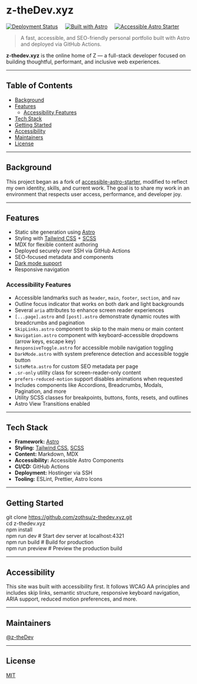 # z-theDev.xyz

[![Deployment Status](https://github.com/zothsu/z-thedev.xyz/actions/workflows/deploy.yml/badge.svg)](https://github.com/zothsu/z-thedev.xyz/actions/workflows/deploy.yml) &nbsp; &nbsp;
[![Built with Astro](https://astro.badg.es/v2/built-with-astro/small.svg)](https://astro.build) &nbsp; &nbsp;
[![Accessible Astro Starter](https://img.shields.io/badge/Theme-Accessible_Astro-brightgreen.svg?style=for-the-badge)](https://accessible-astro.incluud.dev/)

> A fast, accessible, and SEO-friendly personal portfolio built with Astro and deployed via GitHub Actions.

**z-thedev.xyz** is the online home of Z — a full-stack developer focused on building thoughtful, performant, and inclusive web experiences.

---

## Table of Contents

- [Background](#background)
- [Features](#features)
  - [Accessibility Features](#accessibility-features)
- [Tech Stack](#tech-stack)
- [Getting Started](#getting-started)
- [Accessibility](#accessibility)
- [Maintainers](#maintainers)
- [License](#license)

---

## Background

This project began as a fork of [accessible-astro-starter](https://accessible-astro.incluud.dev/), modified to reflect my own identity, skills, and current work. The goal is to share my work in an environment that respects user access, performance, and developer joy.

---

## Features

- Static site generation using [Astro](https://astro.build)
- Styling with [Tailwind CSS](https://tailwindcss.com) + [SCSS](https://sass-lang.com/)
- MDX for flexible content authoring
- Deployed securely over SSH via GitHub Actions
- SEO-focused metadata and components
- [Dark mode support](https://developer.mozilla.org/en-US/docs/Web/CSS/@media/prefers-color-scheme)
- Responsive navigation

### Accessibility Features

- Accessible landmarks such as `header`, `main`, `footer`, `section`, and `nav`
- Outline focus indicator that works on both dark and light backgrounds
- Several `aria` attributes to enhance screen reader experiences
- `[...page].astro` and `[post].astro` demonstrate dynamic routes with breadcrumbs and pagination
- `SkipLinks.astro` component to skip to the main menu or main content
- `Navigation.astro` component with keyboard-accessible dropdowns (arrow keys, escape key)
- `ResponsiveToggle.astro` for accessible mobile navigation toggling
- `DarkMode.astro` with system preference detection and accessible toggle button
- `SiteMeta.astro` for custom SEO metadata per page
- `.sr-only` utility class for screen-reader-only content
- `prefers-reduced-motion` support disables animations when requested
- Includes components like Accordions, Breadcrumbs, Modals, Pagination, and more
- Utility SCSS classes for breakpoints, buttons, fonts, resets, and outlines
- Astro View Transitions enabled

---

## Tech Stack

- **Framework:** [Astro](https://astro.build)
- **Styling:** [Tailwind CSS](https://tailwindcss.com), [SCSS](https://sass-lang.com/)
- **Content:** Markdown, MDX
- **Accessibility:** Accessible Astro Components
- **CI/CD:** GitHub Actions
- **Deployment:** Hostinger via SSH
- **Tooling:** ESLint, Prettier, Astro Icons

---

## Getting Started

git clone https://github.com/zothsu/z-thedev.xyz.git  
cd z-thedev.xyz  
npm install  
npm run dev       # Start dev server at localhost:4321  
npm run build     # Build for production  
npm run preview   # Preview the production build  

---

## Accessibility

This site was built with accessibility first. It follows WCAG AA principles and includes skip links, semantic structure, responsive keyboard navigation, ARIA support, reduced motion preferences, and more.

---

## Maintainers

[@z-theDev](https://github.com/zothsu)

---

## License

[MIT](LICENSE)
